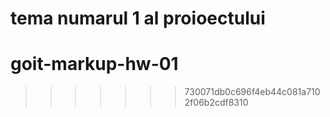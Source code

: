 # tema numarul 1 al proioectului

# goit-markup-hw-01

> > > > > > > 730071db0c696f4eb44c081a7102f06b2cdf8310
